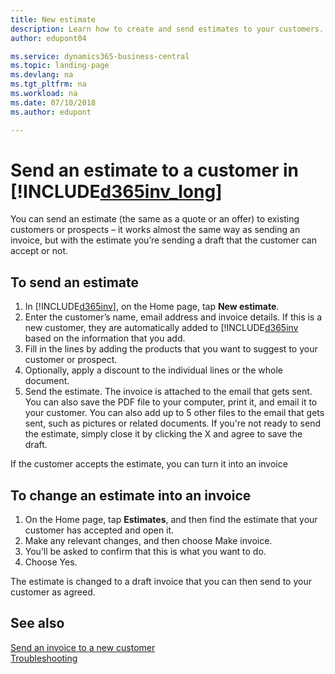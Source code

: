 ```yaml
---
title: New estimate
description: Learn how to create and send estimates to your customers. If they accept the offer, you can easily turn the quote into an invoice.
author: edupont04

ms.service: dynamics365-business-central
ms.topic: landing-page
ms.devlang: na
ms.tgt_pltfrm: na
ms.workload: na
ms.date: 07/10/2018
ms.author: edupont

---
```

# Send an estimate to a customer in [!INCLUDE[d365inv_long](includes/d365inv_long.md)]
You can send an estimate (the same as a quote or an offer) to existing customers or prospects – it works almost the same way as sending an invoice, but with the estimate you’re sending a draft that the customer can accept or not.  

## To send an estimate
1. In [!INCLUDE[d365inv](includes/d365inv.md)], on the Home page, tap **New estimate**.
2. Enter the customer’s name, email address and invoice details. If this is a new customer, they are automatically added to [!INCLUDE[d365inv](includes/d365inv_md.md) based on the information that you add.   
3. Fill in the lines by adding the products that you want to suggest to your customer or prospect.  
4. Optionally, apply a discount to the individual lines or the whole document.  
4. Send the estimate. The invoice is attached to the email that gets sent. You can also save the PDF file to your computer, print it, and email it to your customer. You can also add up to 5 other files to the email that gets sent, such as pictures or related documents. If you're not ready to send the estimate, simply close it by clicking the X and agree to save the draft.  

If the customer accepts the estimate, you can turn it into an invoice

## To change an estimate into an invoice
1. On the Home page, tap **Estimates**, and then find the estimate that your customer has accepted and open it.  
2. Make any relevant changes, and then choose Make invoice.  
3. You’ll be asked to confirm that this is what you want to do.  
4. Choose Yes.  

The estimate is changed to a draft invoice that you can then send to your customer as agreed.  

## See also
[Send an invoice to a new customer](send-invoice.md)  
[Troubleshooting](about-troubleshooting.md)  
